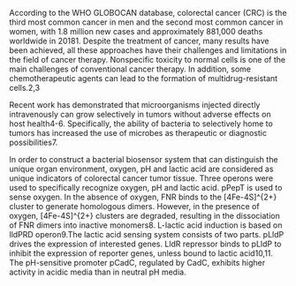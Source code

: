 According to the WHO GLOBOCAN database, colorectal cancer (CRC) is the third most common
cancer in men and the second most common cancer in women, with 1.8 million new cases and
approximately 881,000 deaths worldwide in 20181. Despite the treatment of cancer, many results
have been achieved, all these approaches have their challenges and limitations in the field of cancer
therapy. Nonspecific toxicity to normal cells is one of the main challenges of conventional cancer
therapy. In addition, some chemotherapeutic agents can lead to the formation of multidrug-resistant
cells.2,3

Recent work has demonstrated that microorganisms injected directly intravenously can grow
selectively in tumors without adverse effects on host health4-6. Specifically, the ability of bacteria to
selectively home to tumors has increased the use of microbes as therapeutic or diagnostic
possibilities7.

In order to construct a bacterial biosensor system that can distinguish the unique organ environment,
oxygen, pH and lactic acid are considered as unique indicators of colorectal cancer tumor tissue.
Three operons were used to specifically recognize oxygen, pH and lactic acid. pPepT is used to
sense oxygen. In the absence of oxygen, FNR binds to the \[4Fe-4S\]^{2+} cluster to generate
homologous dimers. However, in the presence of oxygen, \[4Fe-4S\]^{2+} clusters are degraded,
resulting in the dissociation of FNR dimers into inactive monomers8. L-lactic acid induction is based
on lldPRD operon9.The lactic acid sensing system consists of two parts. pLldP drives the expression
of interested genes. LldR repressor binds to pLldP to inhibit the expression of reporter genes, unless
bound to lactic acid10,11. The pH-sensitive promoter pCadC, regulated by CadC, exhibits higher
activity in acidic media than in neutral pH media.